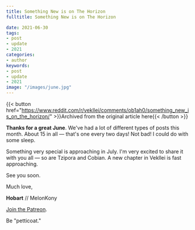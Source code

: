 ```yaml
---
title: Something New is on The Horizon
fulltitle: Something New is on The Horizon

date: 2021-06-30
tags:
- post
- update
- 2021
categories:
- author
keywords:
- post
- update
- 2021
image: "/images/june.jpg"
---
```


{{< button href="https://www.reddit.com/r/vekllei/comments/ob1ah0/something_new_is_on_the_horizon/" >}}Archived from the original article here{{< /button >}}

**Thanks for a great June**. We've had a lot of different types of posts this month. About 15 in all — that's one every two days! Not bad! I could do with some sleep.

Something very special is approaching in July. I'm very excited to share it with you all — so are Tzipora and Cobian. A new chapter in Vekllei is fast approaching.

See you soon.

Much love,

**Hobart** // MelonKony

[Join the Patreon](https://www.patreon.com/vekllei).

Be "petticoat."
